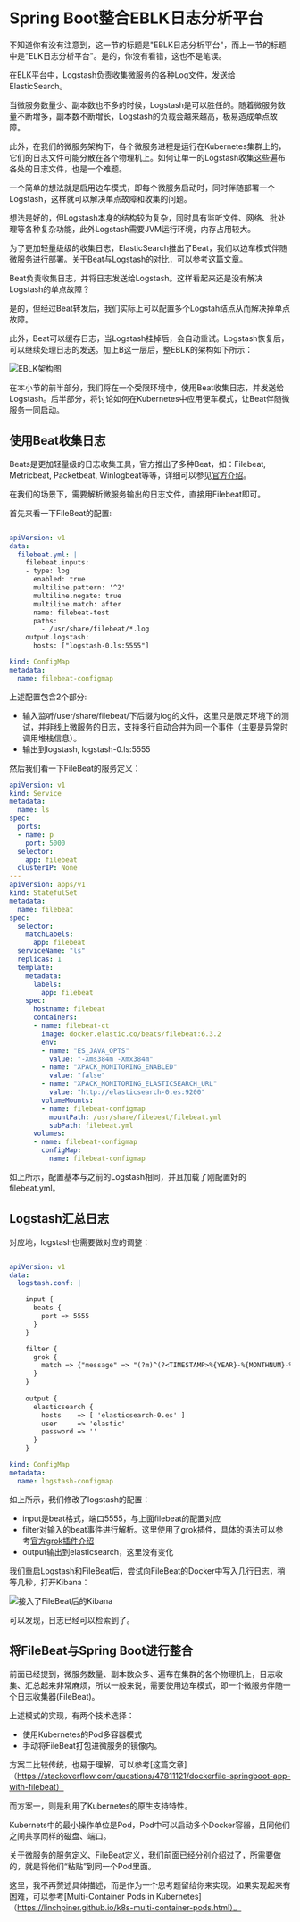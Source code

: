 # Spring Boot整合EBLK日志分析平台

不知道你有没有注意到，这一节的标题是"EBLK日志分析平台"，而上一节的标题中是"ELK日志分析平台"。是的，你没有看错，这也不是笔误。

在ELK平台中，Logstash负责收集微服务的各种Log文件，发送给ElasticSearch。

当微服务数量少、副本数也不多的时候，Logstash是可以胜任的。随着微服务数量不断增多，副本数不断增长，Logstash的负载会越来越高，极易造成单点故障。

此外，在我们的微服务架构下，各个微服务进程是运行在Kubernetes集群上的，它们的日志文件可能分散在各个物理机上。如何让单一的Logstash收集这些遍布各处的日志文件，也是一个难题。

一个简单的想法就是启用边车模式，即每个微服务启动时，同时伴随部署一个Logstash，这样就可以解决单点故障和收集的问题。

想法是好的，但Logstash本身的结构较为复杂，同时具有监听文件、网络、批处理等各种复杂功能，此外Logstash需要JVM运行环境，内存占用较大。

为了更加轻量级级的收集日志，ElasticSearch推出了Beat，我们以边车模式伴随微服务进行部署。关于Beat与Logstash的对比，可以参考[这篇文章](https://logz.io/blog/filebeat-vs-logstash/)。

Beat负责收集日志，并将日志发送给Logstash。这样看起来还是没有解决Logstash的单点故障？

是的，但经过Beat转发后，我们实际上可以配置多个Logstah结点从而解决掉单点故障。

此外，Beat可以缓存日志，当Logstash挂掉后，会自动重试。Logstash恢复后，可以继续处理日志的发送。加上B这一层后，整EBLK的架构如下所示：

![EBLK架构图](./eblk.png "EBLK架构图")

在本小节的前半部分，我们将在一个受限环境中，使用Beat收集日志，并发送给Logstash。后半部分，将讨论如何在Kubernetes中应用便车模式，让Beat伴随微服务一同启动。

## 使用Beat收集日志

Beats是更加轻量级的日志收集工具，官方推出了多种Beat，如：Filebeat, Metricbeat, Packetbeat, Winlogbeat等等，详细可以参见[官方介绍](https://www.elastic.co/products/beats)。

在我们的场景下，需要解析微服务输出的日志文件，直接用Filebeat即可。

首先来看一下FileBeat的配置:

```yaml

apiVersion: v1
data:
  filebeat.yml: |
    filebeat.inputs:
    - type: log
      enabled: true
      multiline.pattern: '^2'
      multiline.negate: true
      multiline.match: after
      name: filebeat-test
      paths:
        - /usr/share/filebeat/*.log
    output.logstash:
      hosts: ["logstash-0.ls:5555"]

kind: ConfigMap
metadata:
  name: filebeat-configmap

```

上述配置包含2个部分:
* 输入监听/user/share/filebeat/下后缀为log的文件，这里只是限定环境下的测试，并非线上微服务的日志，支持多行自动合并为同一个事件（主要是异常时调用堆栈信息）。
* 输出到logstash, logstash-0.ls:5555

然后我们看一下FileBeat的服务定义：
```yaml
apiVersion: v1
kind: Service
metadata:
  name: ls
spec:
  ports:
  - name: p
    port: 5000
  selector:
    app: filebeat
  clusterIP: None
---
apiVersion: apps/v1
kind: StatefulSet 
metadata:
  name: filebeat
spec:
  selector:
    matchLabels:
      app: filebeat
  serviceName: "ls"
  replicas: 1
  template:
    metadata:
      labels:
        app: filebeat
    spec:
      hostname: filebeat
      containers:
      - name: filebeat-ct
        image: docker.elastic.co/beats/filebeat:6.3.2 
        env:
        - name: "ES_JAVA_OPTS"
          value: "-Xms384m -Xmx384m"
        - name: "XPACK_MONITORING_ENABLED"
          value: "false"
        - name: "XPACK_MONITORING_ELASTICSEARCH_URL"
          value: "http://elasticsearch-0.es:9200"
        volumeMounts:
        - name: filebeat-configmap
          mountPath: /usr/share/filebeat/filebeat.yml
          subPath: filebeat.yml
      volumes:
      - name: filebeat-configmap
        configMap:
          name: filebeat-configmap

```

如上所示，配置基本与之前的Logstash相同，并且加载了刚配置好的filebeat.yml。

## Logstash汇总日志

对应地，logstash也需要做对应的调整：
```yaml

apiVersion: v1
data:
  logstash.conf: |

    input {
      beats {
        port => 5555
      }
    }

    filter {
      grok {
        match => {"message" => "(?m)^(?<TIMESTAMP>%{YEAR}-%{MONTHNUM}-%{MONTHDAY} %{TIME}) \[%{LOGLEVEL:LEVEL}\] \[(?<THREAD>.*?)\] \[(?<LOGGER>.*?)\] \[tr=(?<TRACE_ID>.*?)\]\s+(?<MSG>.*)" }
      }
    }
    
    output {
      elasticsearch {
        hosts    => [ 'elasticsearch-0.es' ]
        user     => 'elastic'
        password => ''
      }
    }

kind: ConfigMap
metadata:
  name: logstash-configmap

```

如上所示，我们修改了logstash的配置：
* input是beat格式，端口5555，与上面filebeat的配置对应
* filter对输入的beat事件进行解析。这里使用了grok插件，具体的语法可以参考[官方grok插件介绍](https://www.elastic.co/guide/en/logstash/current/plugins-filters-grok.html)
* output输出到elasticsearch，这里没有变化

我们重启Logstash和FileBeat后，尝试向FileBeat的Docker中写入几行日志，稍等几秒，打开Kibana：

![接入了FileBeat后的Kibana](./kibana-filebeat.png "接入了FileBeat后的Kibana")

可以发现，日志已经可以检索到了。

## 将FileBeat与Spring Boot进行整合

前面已经提到，微服务数量、副本数众多、遍布在集群的各个物理机上，日志收集、汇总起来非常麻烦，所以一般来说，需要使用边车模式，即一个微服务伴随一个日志收集器(FileBeat)。

上述模式的实现，有两个技术选择：
* 使用Kubernetes的Pod多容器模式
* 手动将FileBeat打包进微服务的镜像内。

方案二比较传统，也易于理解，可以参考[这篇文章]（https://stackoverflow.com/questions/47811121/dockerfile-springboot-app-with-filebeat）

而方案一，则是利用了Kubernetes的原生支持特性。

Kubernets中的最小操作单位是Pod，Pod中可以启动多个Docker容器，且同他们之间共享同样的磁盘、端口。

关于微服务的服务定义、FileBeat定义，我们前面已经分别介绍过了，所需要做的，就是将他们“粘贴”到同一个Pod里面。

这里，我不再赘述具体描述，而是作为一个思考题留给你来实现。如果实现起来有困难，可以参考[Multi-Container Pods in Kubernetes]（https://linchpiner.github.io/k8s-multi-container-pods.html）。
